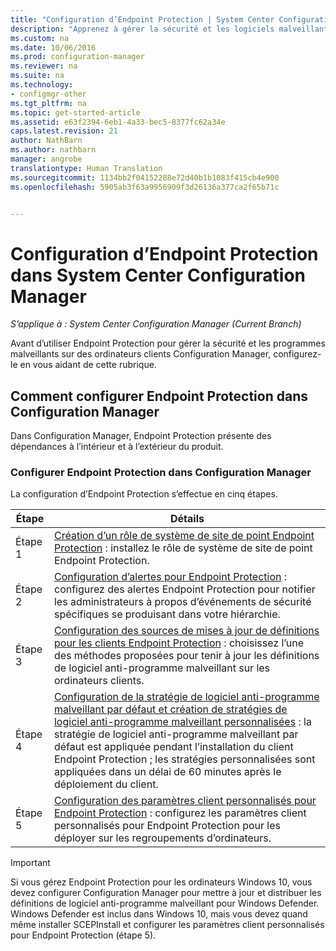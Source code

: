 ```yaml
---
title: "Configuration d’Endpoint Protection | System Center Configuration Manager"
description: "Apprenez à gérer la sécurité et les logiciels malveillants sur les ordinateurs clients dans System Center Configuration Manager."
ms.custom: na
ms.date: 10/06/2016
ms.prod: configuration-manager
ms.reviewer: na
ms.suite: na
ms.technology:
- configmgr-other
ms.tgt_pltfrm: na
ms.topic: get-started-article
ms.assetid: e63f2394-6eb1-4a33-bec5-8377fc62a34e
caps.latest.revision: 21
author: NathBarn
ms.author: nathbarn
manager: angrobe
translationtype: Human Translation
ms.sourcegitcommit: 1134bb2f04152288e72d40b1b1083f415cb4e900
ms.openlocfilehash: 5905ab3f63a9956909f3d26136a377ca2f65b71c


---
```

# <a name="configuring-endpoint-protection-in-system-center-configuration-manager"></a>Configuration d’Endpoint Protection dans System Center Configuration Manager

*S’applique à : System Center Configuration Manager (Current Branch)*

Avant d’utiliser Endpoint Protection pour gérer la sécurité et les programmes malveillants sur des ordinateurs clients Configuration Manager, configurez-le en vous aidant de cette rubrique.  

## <a name="how-to-configure-endpoint-protection-in-configuration-manager"></a>Comment configurer Endpoint Protection dans Configuration Manager  
 Dans Configuration Manager, Endpoint Protection présente des dépendances à l’intérieur et à l’extérieur du produit.  

### <a name="configure-endpoint-protection-in-configuration-manager"></a>Configurer Endpoint Protection dans Configuration Manager  
La configuration d’Endpoint Protection s’effectue en cinq étapes.

|Étape|Détails|
|---|----|
|Étape 1|[Création d’un rôle de système de site de point Endpoint Protection](endpoint-protection-site-role.md) : installez le rôle de système de site de point Endpoint Protection. |
|Étape 2|[Configuration d’alertes pour Endpoint Protection](endpoint-configure-alerts.md) : configurez des alertes Endpoint Protection pour notifier les administrateurs à propos d’événements de sécurité spécifiques se produisant dans votre hiérarchie.|
|Étape 3 | [Configuration des sources de mises à jour de définitions pour les clients Endpoint Protection](endpoint-definition-updates.md) : choisissez l’une des méthodes proposées pour tenir à jour les définitions de logiciel anti-programme malveillant sur les ordinateurs clients.|
|Étape 4|[Configuration de la stratégie de logiciel anti-programme malveillant par défaut et création de stratégies de logiciel anti-programme malveillant personnalisées](endpoint-antimalware-policies.md) : la stratégie de logiciel anti-programme malveillant par défaut est appliquée pendant l’installation du client Endpoint Protection ; les stratégies personnalisées sont appliquées dans un délai de 60 minutes après le déploiement du client.|
|Étape 5|[Configuration des paramètres client personnalisés pour Endpoint Protection](endpoint-protection-configure-client.md) : configurez les paramètres client personnalisés pour Endpoint Protection pour les déployer sur les regroupements d’ordinateurs.|

> [!IMPORTANT]  
>  Si vous gérez Endpoint Protection pour les ordinateurs Windows 10, vous devez configurer Configuration Manager pour mettre à jour et distribuer les définitions de logiciel anti-programme malveillant pour Windows Defender. Windows Defender est inclus dans Windows 10, mais vous devez quand même installer SCEPInstall et configurer les paramètres client personnalisés pour Endpoint Protection (étape 5).  



<!--HONumber=Nov16_HO1-->


